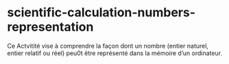# scientific-calculation-numbers-representation
Ce Actvitité vise à comprendre la façon dont un nombre (entier naturel, entier relatif ou réel) peu0t être représenté dans la mémoire d’un ordinateur. 
